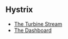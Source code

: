 

## Hystrix

- [The Turbine Stream](http://localhost:8080/hystrix.stream)
- [The Dashboard](http://localhost:8080/hystrix/monitor?stream=http%3A%2F%2Flocalhost%3A8080%2Fhystrix.stream&title=Content)

